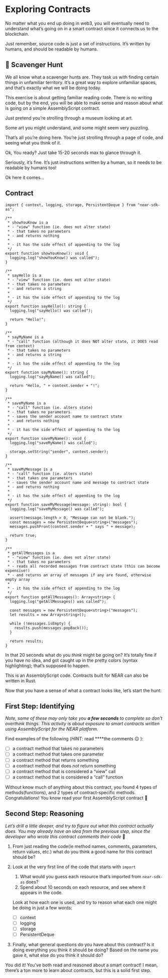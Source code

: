 # Exploring Contracts

No matter what you end up doing in web3, you will eventually need to understand what’s going on in a smart contract since it connects us to the blockchain. 

Just remember, source code is just a set of instructions. It’s written by humans, and should be readable by humans.

## :mag_right: Scavenger Hunt

We all know what a scavenger hunts are. They task us with finding certain things in unfamiliar territory. It’s a great way to explore unfamiliar spaces, and that’s exactly what we will be doing today.

This exercise is about getting familiar reading code. There is no writing code, but by the end, you will be able to make sense and reason about what is going on a simple AssemblyScript contract. 

Just pretend you’re strolling through a museum looking at art. 

Some art you might understand, and some might seem very puzzling. 

That’s all you’re doing here. You’re just strolling through a page of code, and seeing what you think of it.

Ok, You ready? Just take 15-20 seconds max to glance through it.

Seriously, it’s fine. It’s just instructions written by a human, so it needs to be readable by humans too!

Ok here it comes...

## Contract

```tsx
import { context, logging, storage, PersistentDeque } from "near-sdk-as";

/**
 * showYouKnow is a
 * - "view" function (ie. does not alter state)
 * - that takes no parameters
 * - and returns nothing
 *
 * - it has the side effect of appending to the log
 */
export function showYouKnow(): void {
  logging.log("showYouKnow() was called");
}

/**
 * sayHello is a
 * - "view" function (ie. does not alter state)
 * - that takes no parameters
 * - and returns a string
 *
 * - it has the side effect of appending to the log
 */
export function sayHello(): string {
  logging.log("sayHello() was called");

  return "Hello!";
}

/**
 * sayMyName is a
 * - "call" function (although it does NOT alter state, it DOES read from context)
 * - that takes no parameters
 * - and returns a string
 *
 * - it has the side effect of appending to the log
 */
export function sayMyName(): string {
  logging.log("sayMyName() was called");

  return "Hello, " + context.sender + "!";
}

/**
 * saveMyName is a
 * - "call" function (ie. alters state)
 * - that takes no parameters
 * - saves the sender account name to contract state
 * - and returns nothing
 *
 * - it has the side effect of appending to the log
 */
export function saveMyName(): void {
  logging.log("saveMyName() was called");

  storage.setString("sender", context.sender);
}

/**
 * saveMyMessage is a
 * - "call" function (ie. alters state)
 * - that takes one parameters
 * - saves the sender account name and message to contract state
 * - and returns nothing
 *
 * - it has the side effect of appending to the log
 */
export function saveMyMessage(message: string): bool {
  logging.log("saveMyMessage() was called");

  assert(message.length > 0, "Message can not be blank.");
  const messages = new PersistentDeque<string>("messages");
  messages.pushFront(context.sender + " says " + message);

  return true;
}

/**
 * getAllMessages is a
 * - "view" function (ie. does not alter state)
 * - that takes no parameters
 * - reads all recorded messages from contract state (this can become expensive!)
 * - and returns an array of messages if any are found, otherwise empty array
 *
 * - it has the side effect of appending to the log
 */
export function getAllMessages(): Array<string> {
  logging.log("getAllMessages() was called");

  const messages = new PersistentDeque<string>("messages");
  let results = new Array<string>();

  while (!messages.isEmpty) {
    results.push(messages.popBack());
  }

  return results;
}
```

In that 20 seconds what do you *think* might be going on? It’s totally fine if you have no idea, and got caught up in the pretty colors (syntax highlighting); that’s supposed to happen.

This is an AssemblyScript code. Contracts built for NEAR can also be written in Rust.

Now that you have a sense of what a contract looks like, let’s start the hunt:

## **First Step: Identifying**

*Note, some of these may only take you **a few seconds** to complete so don't overthink things. This activity is about exposure to smart contracts written using AssemblyScript for the NEAR platform.* 

Find examples of the following (*HINT*: read ****the comments 😉 ):

- [ ]  a contract method that takes no parameters
- [ ]  a contract method that takes one parameter
- [ ]  a contract method that returns something
- [ ]  a contract method that does *not* return something
- [ ]  a contract method that is considered a “view” call
- [ ]  a contract method that is considered a “call” function

Without know much of anything about this contract, you found 4 types of methods(functions), and 2 types of contract-specific methods. Congratulations! You know read your first AssemblyScript contract 🥳

## **Second Step: Reasoning**

*Let’s drill a little deeper, and try to figure out what this contract actually does. You may already have an idea from the previous step, since the developer who wrote this contract comments their code* 🙏

1. From just reading the code(ie method names, comments, parameters, return values, etc.) what do you think a good name for this contract should be? 

1. Look at the very first line of the code that starts with `import`
    1. What would you guess each resource that’s imported from `near-sdk-as` does?
    2. Spend about 10 seconds on each resource, and see where it appears in the code. 
    
    Look at how each one is used, and try to reason what each one might be doing in just a few words:
    
    - [ ]  context
    - [ ]  logging
    - [ ]  storage
    - [ ]  PersistentDeque
    
2. Finally, what general questions do you have about this contract? Is it doing everything you think it should be doing? Based on the name you gave it, what else do you think it should do?

You did it! You’ve both read and reasoned about a smart contract! I mean, there’s a ton more to learn about contracts, but this is a solid first step.
